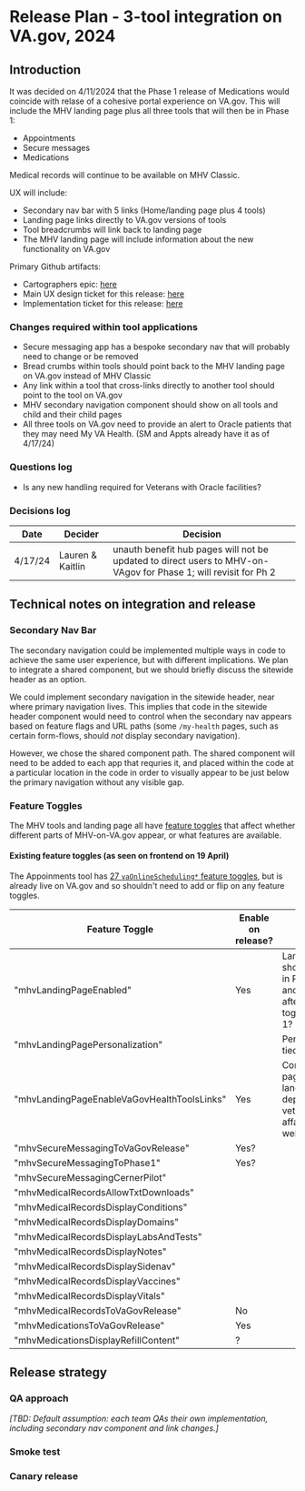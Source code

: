 # Release Plan - 3-tool integration on VA.gov, 2024

## Introduction

It was decided on 4/11/2024 that the Phase 1 release of Medications would coincide with relase of a cohesive portal experience on VA.gov. This will include the MHV landing page plus all three tools that will then be in Phase 1:
- Appointments
- Secure messages
- Medications

Medical records will continue to be available on MHV Classic.

UX will include:
- Secondary nav bar with 5 links (Home/landing page plus 4 tools)
- Landing page links directly to VA.gov versions of tools
- Tool breadcrumbs will link back to landing page
- The MHV landing page will include information about the new functionality on VA.gov

Primary Github artifacts:
- Cartographers epic: [here](https://github.com/department-of-veterans-affairs/va.gov-team/issues/80402)
- Main UX design ticket for this release: [here](https://github.com/department-of-veterans-affairs/va.gov-team/issues/74454)
- Implementation ticket for this release: [here](https://github.com/department-of-veterans-affairs/va.gov-team/issues/80401)

### Changes required within tool applications
- Secure messaging app has a bespoke secondary nav that will probably need to change or be removed
- Bread crumbs within tools should point back to the MHV landing page on VA.gov instead of MHV Classic
- Any link within a tool that cross-links directly to another tool should point to the tool on VA.gov
- MHV secondary navigation component should show on all tools and child and their child pages
- All three tools on VA.gov need to provide an alert to Oracle patients that they may need My VA Health. (SM and Appts already have it as of 4/17/24)

### Questions log
- Is any new handling required for Veterans with Oracle facilities?

### Decisions log
| Date | Decider | Decision |
|-|-|-|
| 4/17/24 | Lauren & Kaitlin | unauth benefit hub pages will not be updated to direct users to MHV-on-VAgov for Phase 1; will revisit for Ph 2 |

## Technical notes on integration and release

### Secondary Nav Bar

The secondary navigation could be implemented multiple ways in code to achieve the same user experience, but with different implications. We plan to integrate a shared component, but we should briefly discuss the sitewide header as an option.

We could implement secondary navigation in the sitewide header, near where primary navigation lives. This implies that code in the sitewide header component would need to control when the secondary nav appears based on feature flags and URL paths (some `/my-health` pages, such as certain form-flows, should _not_ display secondary navigation).

However, we chose the shared component path. The shared component will need to be added to each app that requries it, and placed within the code at a particular location in the code in order to visually appear to be just below the primary navigation without any visible gap.

### Feature Toggles

The MHV tools and landing page all have [feature toggles](https://github.com/department-of-veterans-affairs/vets-website/blob/cd3c891ea9fd80fb0023048dc24e3de3265b05d7/src/platform/utilities/feature-toggles/featureFlagNames.json#L105-L120) that affect whether different parts of MHV-on-VA.gov appear, or what features are available. 

#### Existing feature toggles (as seen on frontend on 19 April)

The Appoinments tool has [27 `vaOnlineScheduling*` feature toggles](https://github.com/department-of-veterans-affairs/vets-website/blob/cd3c891ea9fd80fb0023048dc24e3de3265b05d7/src/platform/utilities/feature-toggles/featureFlagNames.json#L204-L231), but is already live on VA.gov and so shouldn't need to add or flip on any feature toggles.

| Feature Toggle | Enable on release? | Comments |
| - | - | - | 
| "mhvLandingPageEnabled" | Yes | Landing page should be enabled in Phase 1 launch and not disabled after. Remove toggle after Phase 1? |
| "mhvLandingPagePersonalization" |  | Personalization not tied to phase 1 |
| "mhvLandingPageEnableVaGovHealthToolsLinks" | Yes | Controls landing page links on landing page, per department-of-veterans-affairs/vets-website/pull/29259 |
| "mhvSecureMessagingToVaGovRelease" | Yes? |  |
| "mhvSecureMessagingToPhase1" | Yes? |  |
| "mhvSecureMessagingCernerPilot" |  |  |
| "mhvMedicalRecordsAllowTxtDownloads" |  |  |
| "mhvMedicalRecordsDisplayConditions" |  |  |
| "mhvMedicalRecordsDisplayDomains" |  |  |
| "mhvMedicalRecordsDisplayLabsAndTests" |  |  |
| "mhvMedicalRecordsDisplayNotes" |  |  |
| "mhvMedicalRecordsDisplaySidenav" |  |  |
| "mhvMedicalRecordsDisplayVaccines" |  |  |
| "mhvMedicalRecordsDisplayVitals" |  |  |
| "mhvMedicalRecordsToVaGovRelease" | No |  |
| "mhvMedicationsToVaGovRelease" | Yes |  |
| "mhvMedicationsDisplayRefillContent" | ? |  |

## Release strategy

### QA approach

_[TBD: Default assumption: each team QAs their own implementation, including secondary nav component and link changes.]_

### Smoke test


### Canary release










